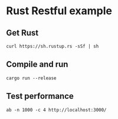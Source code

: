 # Rust Restful example

## Get Rust

```
curl https://sh.rustup.rs -sSf | sh
```

## Compile and run

```
cargo run --release
```

## Test performance

```
ab -n 1000 -c 4 http://localhost:3000/
```

